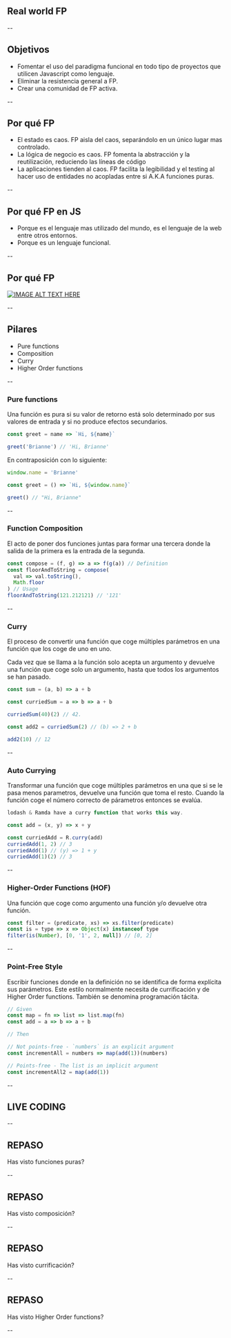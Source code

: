 ## Real world FP

--

## Objetivos

- Fomentar el uso del paradigma funcional en todo tipo de proyectos que utilicen Javascript como lenguaje.
- Eliminar la resistencia general a FP.
- Crear una comunidad de FP activa.

--

## Por qué FP

- El estado es caos. FP aisla del caos, separándolo en un único lugar mas controlado.
- La lógica de negocio es caos. FP fomenta la abstracción y la reutilización, reduciendo las líneas de código
- La aplicaciones tienden al caos. FP facilita la legibilidad y el testing al hacer uso de entidades no acopladas entre si A.K.A funciones puras.

--

## Por qué FP en JS

- Porque es el lenguaje mas utilizado del mundo, es el lenguaje de la web entre otros entornos.
- Porque es un lenguaje funcional.

--

## Por qué FP

[![IMAGE ALT TEXT HERE](https://img.youtube.com/vi/eetWam3nhoM/0.jpg)](https://youtu.be/eetWam3nhoM)

--

## Pilares

- Pure functions
- Composition
- Curry
- Higher Order functions

--

### Pure functions

Una función es pura si su valor de retorno está solo determinado por sus valores de entrada y si no produce efectos secundarios.

```javascript
const greet = name => `Hi, ${name}`

greet('Brianne') // 'Hi, Brianne'
```

En contraposición con lo siguiente:

```javascript
window.name = 'Brianne'

const greet = () => `Hi, ${window.name}`

greet() // "Hi, Brianne"
```

--

### Function Composition

El acto de poner dos funciones juntas para formar una tercera donde la salida de la primera es la entrada de la segunda.

```js
const compose = (f, g) => a => f(g(a)) // Definition
const floorAndToString = compose(
  val => val.toString(),
  Math.floor
) // Usage
floorAndToString(121.212121) // '121'
```

--

### Curry

El proceso de convertir una función que coge múltiples parámetros en una función que los coge de uno en uno.

Cada vez que se llama a la función solo acepta un argumento y devuelve una función que coge solo un argumento, hasta que todos los argumentos se han pasado.

```js
const sum = (a, b) => a + b

const curriedSum = a => b => a + b

curriedSum(40)(2) // 42.

const add2 = curriedSum(2) // (b) => 2 + b

add2(10) // 12
```

--

### Auto Currying

Transformar una función que coge múltiples parámetros en una que si se le pasa menos parametros, devuelve una función que toma el resto. Cuando la función coge el número correcto de párametros entonces se evalúa.

```js
lodash & Ramda have a curry function that works this way.

const add = (x, y) => x + y

const curriedAdd = R.curry(add)
curriedAdd(1, 2) // 3
curriedAdd(1) // (y) => 1 + y
curriedAdd(1)(2) // 3
```

--

### Higher-Order Functions (HOF)

Una función que coge como argumento una función y/o devuelve otra función.

```js
const filter = (predicate, xs) => xs.filter(predicate)
const is = type => x => Object(x) instanceof type
filter(is(Number), [0, '1', 2, null]) // [0, 2]
```

--

### Point-Free Style

Escribir funciones donde en la definición no se identifica de forma explícita sus parámetros. Este estilo normalmente necesita de currificación y de Higher Order functions. También se denomina programación tácita.

```js
// Given
const map = fn => list => list.map(fn)
const add = a => b => a + b

// Then

// Not points-free - `numbers` is an explicit argument
const incrementAll = numbers => map(add(1))(numbers)

// Points-free - The list is an implicit argument
const incrementAll2 = map(add(1))
```

--

## LIVE CODING

--

## REPASO

Has visto funciones puras?

--

## REPASO

Has visto composición?

--

## REPASO

Has visto currificación?

--

## REPASO

Has visto Higher Order functions?

--
